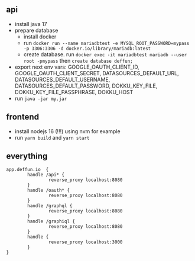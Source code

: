 ## api
- install java 17
- prepare database
  - install docker
  - run `docker run --name mariadbtest -e MYSQL_ROOT_PASSWORD=mypass -p 3306:3306 -d docker.io/library/mariadb:latest`
  - create database. run `docker exec -it mariadbtest mariadb --user root -pmypass` then `create database deffun;`
- export next env vars: GOOGLE_OAUTH_CLIENT_ID, GOOGLE_OAUTH_CLIENT_SECRET, DATASOURCES_DEFAULT_URL, DATASOURCES_DEFAULT_USERNAME, DATASOURCES_DEFAULT_PASSWORD, DOKKU_KEY_FILE, DOKKU_KEY_FILE_PASSPHRASE, DOKKU_HOST
- run `java -jar my.jar`

## frontend
- install nodejs 16 (!!!) using nvm for example
- run `yarn build` and `yarn start`

## everything
```
app.deffun.io  {
        handle /api* {
                reverse_proxy localhost:8080
        }
        handle /oauth* {
                reverse_proxy localhost:8080
        }
        handle /graphql {
                reverse_proxy localhost:8080
        }
        handle /graphiql {
                reverse_proxy localhost:8080
        }
        handle {
                reverse_proxy localhost:3000
        }
}
```
